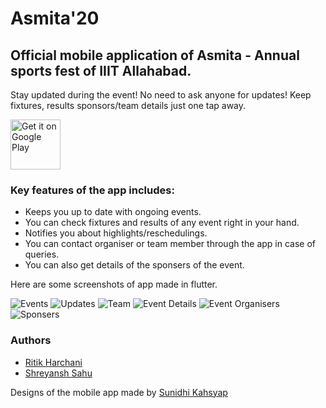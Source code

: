 # Asmita'20

## Official mobile application of Asmita - Annual sports fest of IIIT Allahabad.

Stay updated during the event! No need to ask anyone for updates!
Keep fixtures, results sponsors/team details just one tap away. 

[<img src="https://play.google.com/intl/en_us/badges/images/generic/en-play-badge.png" alt="Get it on Google Play" height=
"80">](https://play.google.com/store/apps/details?id=swati4star.createpdf)

### Key features of the app includes:

- Keeps you up to date with ongoing events.
- You can check fixtures and results of any event right in your hand.
- Notifies you about highlights/reschedulings.
- You can contact organiser or team member through the app in case of queries.
- You can also get details of the sponsers of the event.

Here are some screenshots of app made in flutter.

 ![Events](screenshot1.png)
 ![Updates](screenshot6.png)
 ![Team](screenshot2.png)
 ![Event Details](screenshot4.png)
 ![Event Organisers](screenshot3.png)
 ![Sponsers](screenshot5.png)

### Authors
- [Ritik Harchani](https://github.com/harchani-ritik)
- [Shreyansh Sahu](https://github.com/23nobody)

Designs of the mobile app made by [Sunidhi Kahsyap](https://www.behance.net/iit2018016065e)
